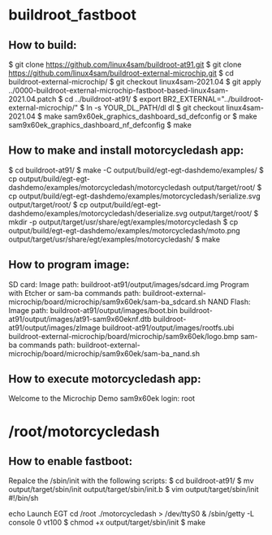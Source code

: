 # buildroot_fastboot
How to build:
----------------------------------------
$ git clone https://github.com/linux4sam/buildroot-at91.git
$ git clone https://github.com/linux4sam/buildroot-external-microchip.git
$ cd buildroot-external-microchip/
$ git checkout linux4sam-2021.04
$ git apply ../0000-buildroot-external-microchip-fastboot-based-linux4sam-2021.04.patch
$ cd ../buildroot-at91/
$ export BR2_EXTERNAL="../buildroot-external-microchip/"
$ ln -s YOUR_DL_PATH/dl dl
$ git checkout linux4sam-2021.04
$ make sam9x60ek_graphics_dashboard_sd_defconfig
  or
$ make sam9x60ek_graphics_dashboard_nf_defconfig
$ make

How to make and install motorcycledash app:
----------------------------------------
$ cd buildroot-at91/
$ make -C output/build/egt-egt-dashdemo/examples/
$ cp output/build/egt-egt-dashdemo/examples/motorcycledash/motorcycledash output/target/root/
$ cp output/build/egt-egt-dashdemo/examples/motorcycledash/serialize.svg output/target/root/
$ cp output/build/egt-egt-dashdemo/examples/motorcycledash/deserialize.svg output/target/root/
$ mkdir -p output/target/usr/share/egt/examples/motorcycledash
$ cp output/build/egt-egt-dashdemo/examples/motorcycledash/moto.png output/target/usr/share/egt/examples/motorcycledash/
$ make

How to program image:
----------------------------------------
SD card:
	Image path:
		buildroot-at91/output/images/sdcard.img
	Program with Etcher or sam-ba commands path:
		buildroot-external-microchip/board/microchip/sam9x60ek/sam-ba_sdcard.sh
NAND Flash:
	Image path:
		buildroot-at91/output/images/boot.bin
		buildroot-at91/output/images/at91-sam9x60eknf.dtb
		buildroot-at91/output/images/zImage
		buildroot-at91/output/images/rootfs.ubi
		buildroot-external-microchip/board/microchip/sam9x60ek/logo.bmp
	sam-ba commands path:
		buildroot-external-microchip/board/microchip/sam9x60ek/sam-ba_nand.sh

How to execute motorcycledash app:
----------------------------------------
Welcome to the Microchip Demo
sam9x60ek login: root
# /root/motorcycledash

How to enable fastboot:
----------------------------------------
Repalce the /sbin/init with the following scripts:
$ cd buildroot-at91/
$ mv output/target/sbin/init output/target/sbin/init.b
$ vim output/target/sbin/init
  #!/bin/sh
  
  echo Launch EGT
  cd /root
  ./motorcycledash > /dev/ttyS0 &
  /sbin/getty -L  console 0 vt100
$ chmod +x output/target/sbin/init
$ make

